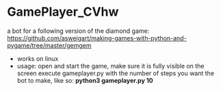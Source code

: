 # GamePlayer_CVhw

a bot for a following version of the diamond game:  
https://github.com/asweigart/making-games-with-python-and-pygame/tree/master/gemgem

* works on linux
* usage:
 open and start the game, make sure it is fully visible on the screen
 execute gameplayer.py with the number of steps you want the bot to make, like so:
__python3 gameplayer.py 10__
